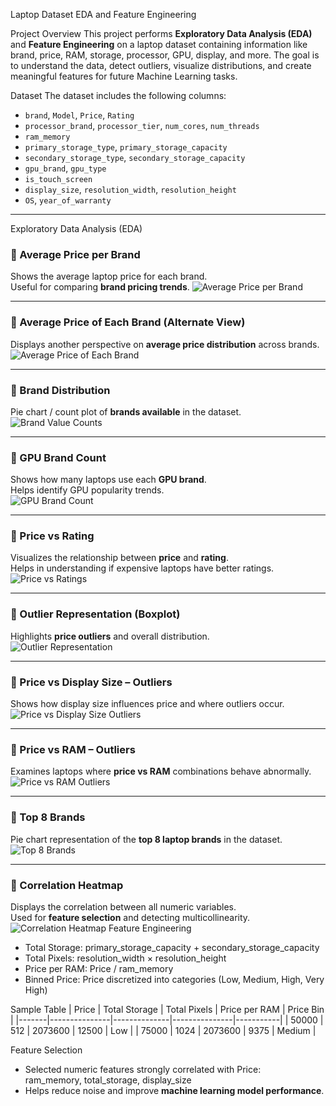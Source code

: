 Laptop Dataset EDA and Feature Engineering

Project Overview
This project performs **Exploratory Data Analysis (EDA)** and **Feature Engineering** on a laptop dataset containing information like brand, price, RAM, storage, processor, GPU, display, and more. The goal is to understand the data, detect outliers, visualize distributions, and create meaningful features for future Machine Learning tasks.

Dataset
The dataset includes the following columns:
- `brand`, `Model`, `Price`, `Rating`
- `processor_brand`, `processor_tier`, `num_cores`, `num_threads`
- `ram_memory`
- `primary_storage_type`, `primary_storage_capacity`
- `secondary_storage_type`, `secondary_storage_capacity`
- `gpu_brand`, `gpu_type`
- `is_touch_screen`
- `display_size`, `resolution_width`, `resolution_height`
- `OS`, `year_of_warranty`

---

Exploratory Data Analysis (EDA)

### 🔹 Average Price per Brand
Shows the average laptop price for each brand.  
Useful for comparing **brand pricing trends**.
![Average Price per Brand](images/avg_price_per_brand.png)

---

### 🔹 Average Price of Each Brand (Alternate View)
Displays another perspective on **average price distribution** across brands.  
![Average Price of Each Brand](images/avg_price_of_each_brand.png)

---

### 🔹 Brand Distribution
Pie chart / count plot of **brands available** in the dataset.  
![Brand Value Counts](images/brand_valuecounts.png)

---

### 🔹 GPU Brand Count
Shows how many laptops use each **GPU brand**.  
Helps identify GPU popularity trends.  
![GPU Brand Count](images/gpu_brand_count.png)

---

### 🔹 Price vs Rating
Visualizes the relationship between **price** and **rating**.  
Helps in understanding if expensive laptops have better ratings.  
![Price vs Ratings](images/prices_ratings.png)

---

### 🔹 Outlier Representation (Boxplot)
Highlights **price outliers** and overall distribution.  
![Outlier Representation](images/outliers_representation.png)

---

### 🔹 Price vs Display Size – Outliers
Shows how display size influences price and where outliers occur.  
![Price vs Display Size Outliers](images/prices_displaysize_outliers.png)

---

### 🔹 Price vs RAM – Outliers
Examines laptops where **price vs RAM** combinations behave abnormally.  
![Price vs RAM Outliers](images/prices_ram_outliers.png)

---

### 🔹 Top 8 Brands
Pie chart representation of the **top 8 laptop brands** in the dataset.  
![Top 8 Brands](images/top_8_brands.png)

---

### 🔹 Correlation Heatmap
Displays the correlation between all numeric variables.  
Used for **feature selection** and detecting multicollinearity.  
![Correlation Heatmap](images/correlation.png)
Feature Engineering

- Total Storage: primary_storage_capacity + secondary_storage_capacity  
- Total Pixels: resolution_width × resolution_height
- Price per RAM: Price / ram_memory  
- Binned Price: Price discretized into categories (Low, Medium, High, Very High)

Sample Table
| Price | Total Storage | Total Pixels | Price per RAM | Price Bin |
|-------|---------------|--------------|---------------|-----------|
| 50000 | 512           | 2073600      | 12500         | Low       |
| 75000 | 1024          | 2073600      | 9375          | Medium    |


Feature Selection

- Selected numeric features strongly correlated with Price:  
    ram_memory, total_storage, display_size 
- Helps reduce noise and improve **machine learning model performance**.
